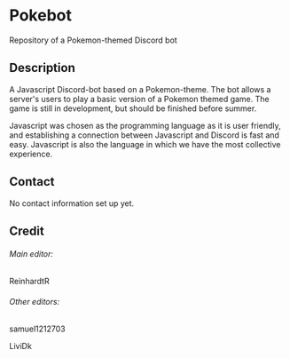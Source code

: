 # Pokebot
Repository of a Pokemon-themed Discord bot

## Description
A Javascript Discord-bot based on a Pokemon-theme. The bot allows a server's users to play a basic version of a Pokemon themed game. The game is still in development, but should be finished before summer. 

Javascript was chosen as the programming language as it is user friendly, and establishing a connection between Javascript and Discord is fast and easy. Javascript is also the language in which we have the most collective experience.

## Contact
No contact information set up yet.

## Credit
###### Main editor:

ReinhardtR

###### Other editors:

samuel1212703

LiviDk
